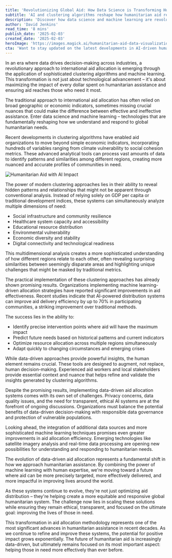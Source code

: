 ```yaml
---
title: 'Revolutionizing Global Aid: How Data Science is Transforming Humanitarian Assistance'
subtitle: 'AI and clustering algorithms reshape how humanitarian aid reaches those in need'
description: 'Discover how data science and machine learning are revolutionizing humanitarian aid distribution, with new clustering algorithms improving efficiency by up to 70%. Learn how AI-powered systems are helping organizations optimize resource allocation and better serve communities in need, while maintaining the crucial human element in decision-making.'
author: 'David Jenkins'
read_time: '8 mins'
publish_date: '2025-02-03'
created_date: '2025-02-03'
heroImage: 'https://images.magick.ai/humanitarian-aid-data-visualization.jpg'
cta: 'Want to stay updated on the latest developments in AI-driven humanitarian assistance? Follow us on LinkedIn for regular insights into how technology is transforming global aid distribution.'
---
```


In an era where data drives decision-making across industries, a revolutionary approach to international aid allocation is emerging through the application of sophisticated clustering algorithms and machine learning. This transformation is not just about technological advancement – it's about maximizing the impact of every dollar spent on humanitarian assistance and ensuring aid reaches those who need it most.

The traditional approach to international aid allocation has often relied on broad geographic or economic indicators, sometimes missing crucial nuances that could make the difference between effective and ineffective assistance. Enter data science and machine learning – technologies that are fundamentally reshaping how we understand and respond to global humanitarian needs.

Recent developments in clustering algorithms have enabled aid organizations to move beyond simple economic indicators, incorporating hundreds of variables ranging from climate vulnerability to social cohesion metrics. These advanced analytical tools can process vast amounts of data to identify patterns and similarities among different regions, creating more nuanced and accurate profiles of communities in need.

![Humanitarian Aid with AI Impact](https://i.magick.ai/PIXE/1738623995401_magick_img.webp)

The power of modern clustering approaches lies in their ability to reveal hidden patterns and relationships that might not be apparent through conventional analysis. Instead of relying solely on GDP per capita or traditional development indices, these systems can simultaneously analyze multiple dimensions of need:

- Social infrastructure and community resilience
- Healthcare system capacity and accessibility
- Educational resource distribution
- Environmental vulnerability
- Economic diversity and stability
- Digital connectivity and technological readiness

This multidimensional analysis creates a more sophisticated understanding of how different regions relate to each other, often revealing surprising similarities between seemingly disparate areas and highlighting unique challenges that might be masked by traditional metrics.

The practical implementation of these clustering approaches has already shown promising results. Organizations implementing machine learning-driven allocation strategies have reported significant improvements in aid effectiveness. Recent studies indicate that AI-powered distribution systems can improve aid delivery efficiency by up to 70% in participating communities, a striking improvement over traditional methods.

The success lies in the ability to:

- Identify precise intervention points where aid will have the maximum impact
- Predict future needs based on historical patterns and current indicators
- Optimize resource allocation across multiple regions simultaneously
- Adapt quickly to changing circumstances and emerging crises

While data-driven approaches provide powerful insights, the human element remains crucial. These tools are designed to augment, not replace, human decision-making. Experienced aid workers and local stakeholders provide essential context and nuance that helps refine and validate the insights generated by clustering algorithms.

Despite the promising results, implementing data-driven aid allocation systems comes with its own set of challenges. Privacy concerns, data quality issues, and the need for transparent, ethical AI systems are at the forefront of ongoing discussions. Organizations must balance the potential benefits of data-driven decision-making with responsible data governance and protection of vulnerable populations.

Looking ahead, the integration of additional data sources and more sophisticated machine learning techniques promises even greater improvements in aid allocation efficiency. Emerging technologies like satellite imagery analysis and real-time data processing are opening new possibilities for understanding and responding to humanitarian needs.

The evolution of data-driven aid allocation represents a fundamental shift in how we approach humanitarian assistance. By combining the power of machine learning with human expertise, we're moving toward a future where aid can be more precisely targeted, more effectively delivered, and more impactful in improving lives around the world.

As these systems continue to evolve, they're not just optimizing aid distribution – they're helping create a more equitable and responsive global humanitarian system. The challenge now lies in scaling these solutions while ensuring they remain ethical, transparent, and focused on the ultimate goal: improving the lives of those in need.

This transformation in aid allocation methodology represents one of the most significant advances in humanitarian assistance in recent decades. As we continue to refine and improve these systems, the potential for positive impact grows exponentially. The future of humanitarian aid is increasingly data-driven, but ultimately remains focused on its most important aspect: helping those in need more effectively than ever before.
